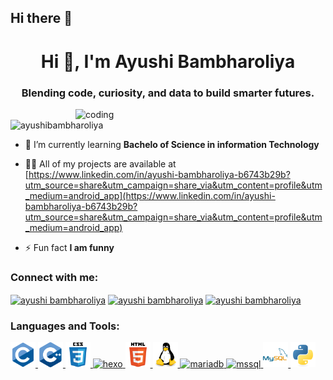## Hi there 👋
<h1 align="center">Hi 👋, I'm Ayushi Bambharoliya</h1>
<h3 align="center">Blending code, curiosity, and data to build smarter futures.</h3>


<img align="right" alt="coding" width = "400" src="https://gifdb.com/images/high/umiko-ahagon-desktop-programming-eg5f8g2281ekfhde.gif">


<p align="left"> <img src="https://komarev.com/ghpvc/?username=ayushibambharoliya&label=Profile%20views&color=0e75b6&style=flat" alt="ayushibambharoliya" /> </p>

- 🌱 I’m currently learning **Bachelo of Science in information Technology**

- 👨‍💻 All of my projects are available at [https://www.linkedin.com/in/ayushi-bambharoliya-b6743b29b?utm_source=share&utm_campaign=share_via&utm_content=profile&utm_medium=android_app](https://www.linkedin.com/in/ayushi-bambharoliya-b6743b29b?utm_source=share&utm_campaign=share_via&utm_content=profile&utm_medium=android_app)

- ⚡ Fun fact **I am funny**

<h3 align="left">Connect with me:</h3>
<p align="left">
<a href="https://linkedin.com/in/ayushi bambharoliya" target="blank"><img align="center" src="https://raw.githubusercontent.com/rahuldkjain/github-profile-readme-generator/master/src/images/icons/Social/linked-in-alt.svg" alt="ayushi bambharoliya" height="30" width="40" /></a>
<a href="https://www.codechef.com/users/ayushi bambharoliya" target="blank"><img align="center" src="https://cdn.jsdelivr.net/npm/simple-icons@3.1.0/icons/codechef.svg" alt="ayushi bambharoliya" height="30" width="40" /></a>
<a href="https://www.hackerrank.com/ayushi bambharoliya" target="blank"><img align="center" src="https://raw.githubusercontent.com/rahuldkjain/github-profile-readme-generator/master/src/images/icons/Social/hackerrank.svg" alt="ayushi bambharoliya" height="30" width="40" /></a>
</p>

<h3 align="left">Languages and Tools:</h3>
<p align="left"> <a href="https://www.cprogramming.com/" target="_blank" rel="noreferrer"> <img src="https://raw.githubusercontent.com/devicons/devicon/master/icons/c/c-original.svg" alt="c" width="40" height="40"/> </a> <a href="https://www.w3schools.com/cpp/" target="_blank" rel="noreferrer"> <img src="https://raw.githubusercontent.com/devicons/devicon/master/icons/cplusplus/cplusplus-original.svg" alt="cplusplus" width="40" height="40"/> </a> <a href="https://www.w3schools.com/css/" target="_blank" rel="noreferrer"> <img src="https://raw.githubusercontent.com/devicons/devicon/master/icons/css3/css3-original-wordmark.svg" alt="css3" width="40" height="40"/> </a> <a href="hexo.io/" target="_blank" rel="noreferrer"> <img src="https://www.vectorlogo.zone/logos/hexoio/hexoio-icon.svg" alt="hexo" width="40" height="40"/> </a> <a href="https://www.w3.org/html/" target="_blank" rel="noreferrer"> <img src="https://raw.githubusercontent.com/devicons/devicon/master/icons/html5/html5-original-wordmark.svg" alt="html5" width="40" height="40"/> </a> <a href="https://www.linux.org/" target="_blank" rel="noreferrer"> <img src="https://raw.githubusercontent.com/devicons/devicon/master/icons/linux/linux-original.svg" alt="linux" width="40" height="40"/> </a> <a href="https://mariadb.org/" target="_blank" rel="noreferrer"> <img src="https://www.vectorlogo.zone/logos/mariadb/mariadb-icon.svg" alt="mariadb" width="40" height="40"/> </a> <a href="https://www.microsoft.com/en-us/sql-server" target="_blank" rel="noreferrer"> <img src="https://www.svgrepo.com/show/303229/microsoft-sql-server-logo.svg" alt="mssql" width="40" height="40"/> </a> <a href="https://www.mysql.com/" target="_blank" rel="noreferrer"> <img src="https://raw.githubusercontent.com/devicons/devicon/master/icons/mysql/mysql-original-wordmark.svg" alt="mysql" width="40" height="40"/> </a> <a href="https://www.python.org" target="_blank" rel="noreferrer"> <img src="https://raw.githubusercontent.com/devicons/devicon/master/icons/python/python-original.svg" alt="python" width="40" height="40"/> </a> </p>




<!--
**AyushiBambhroliya/AyushiBambhroliya** is a ✨ _special_ ✨ repository because its `README.md` (this file) appears on your GitHub profile.

Here are some ideas to get you started:

- 🔭 I’m currently working on ...
- 🌱 I’m currently learning ...
- 👯 I’m looking to collaborate on ...
- 🤔 I’m looking for help with ...
- 💬 Ask me about ...
- 📫 How to reach me: ...
- 😄 Pronouns: ...
- ⚡ Fun fact: ...
-->
